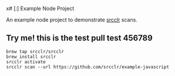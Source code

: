 x# [:] Example Node Project

An example node project to demonstrate [srcclr](https://www.srcclr.com) scans.





## Try me! this is the test pull test 456789




```
brew tap srcclr/srcclr
brew install srcclr
srcclr activate
srcclr scan --url https://github.com/srcclr/example-javascript
```
